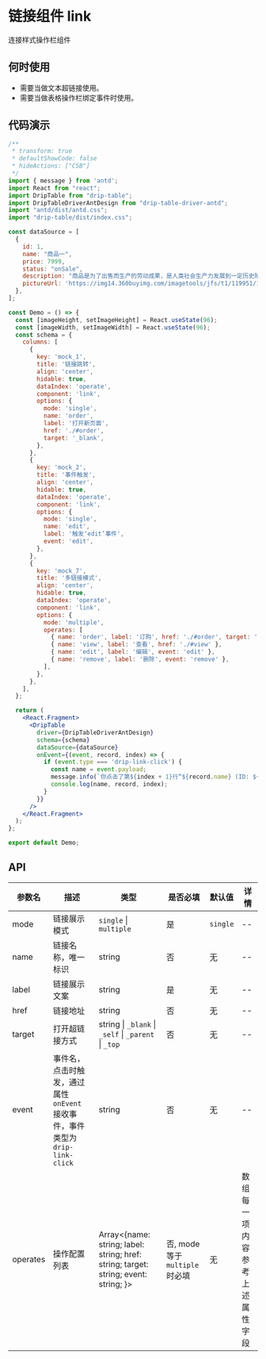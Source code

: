 # 链接组件 link

连接样式操作栏组件

## 何时使用

 - 需要当做文本超链接使用。
 - 需要当做表格操作栏绑定事件时使用。

## 代码演示

```jsx
/**
 * transform: true
 * defaultShowCode: false
 * hideActions: ["CSB"]
 */
import { message } from 'antd';
import React from "react";
import DripTable from "drip-table";
import DripTableDriverAntDesign from "drip-table-driver-antd";
import "antd/dist/antd.css";
import "drip-table/dist/index.css";

const dataSource = [
  {
    id: 1,
    name: "商品一",
    price: 7999,
    status: "onSale",
    description: "商品是为了出售而生产的劳动成果，是人类社会生产力发展到一定历史阶段的产物，是用于交换的劳动产品。",
    pictureUrl: 'https://img14.360buyimg.com/imagetools/jfs/t1/119951/14/21336/15771/6218427eE68f8f468/e0647b9b7507755d.png',
  },
];

const Demo = () => {
  const [imageHeight, setImageHeight] = React.useState(96);
  const [imageWidth, setImageWidth] = React.useState(96);
  const schema = {
    columns: [
      {
        key: 'mock_1',
        title: '链接跳转',
        align: 'center',
        hidable: true,
        dataIndex: 'operate',
        component: 'link',
        options: {
          mode: 'single',
          name: 'order',
          label: '打开新页面',
          href: './#order',
          target: '_blank',
        },
      },
      {
        key: 'mock_2',
        title: '事件触发',
        align: 'center',
        hidable: true,
        dataIndex: 'operate',
        component: 'link',
        options: {
          mode: 'single',
          name: 'edit',
          label: '触发‘edit’事件',
          event: 'edit',
        },
      },
      {
        key: 'mock_7',
        title: '多链接模式',
        align: 'center',
        hidable: true,
        dataIndex: 'operate',
        component: 'link',
        options: {
          mode: 'multiple',
          operates: [
            { name: 'order', label: '订购', href: './#order', target: '_blank' },
            { name: 'view', label: '查看', href: './#view' },
            { name: 'edit', label: '编辑', event: 'edit' },
            { name: 'remove', label: '删除', event: 'remove' },
          ],
        },
      },
    ],
  };

  return (
    <React.Fragment>
      <DripTable
        driver={DripTableDriverAntDesign}
        schema={schema}
        dataSource={dataSource}
        onEvent={(event, record, index) => {
          if (event.type === 'drip-link-click') {
            const name = event.payload;
            message.info(`你点击了第${index + 1}行“${record.name} (ID: ${record.id})”的“${name}”事件按钮。`);
            console.log(name, record, index);
          }
        }}
      />
    </React.Fragment>
  );
};

export default Demo;
```

## API

| 参数名 | 描述 | 类型 | 是否必填 | 默认值 | 详情 |
| ----- | ---- | ---- | ------ | ---- | ---- |
| mode | 链接展示模式 | `single` \| `multiple` | 是 | `single` | -- |
| name | 链接名称，唯一标识 | string | 否 | 无 | -- |
| label | 链接展示文案 | string | 是 | 无 | -- |
| href | 链接地址 | string | 否 | 无 | -- |
| target | 打开超链接方式 | string \| `_blank` \| `_self` \| `_parent` \| `_top` | 否 | 无 | -- |
| event | 事件名，点击时触发，通过属性 `onEvent` 接收事件，事件类型为 `drip-link-click` | string | 否 | 无 | -- |
| operates | 操作配置列表 | Array<{name: string; label: string; href: string; target: string; event: string; }> | 否, mode 等于 `multiple` 时必填 | 无 | 数组每一项内容参考上述属性字段 |
